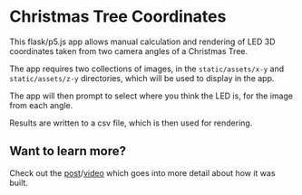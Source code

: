 # Christmas Tree Coordinates

This flask/p5.js app allows manual calculation and rendering of LED 3D coordinates taken from two camera angles of a Christmas Tree. 

The app requires two collections of images, in the ```static/assets/x-y``` and ```static/assets/z-y``` directories, which will be used to display in the app.

The app will then prompt to select where you think the LED is, for the image from each angle.

Results are written to a csv file, which is then used for rendering.

## Want to learn more?

Check out the [post](https://www.ianwootten.co.uk/2021/12/29/how-to-code-christmas-tree-leds-and-find-their-3d-coordinates/)/[video](https://www.youtube.com/watch?v=wYmbVT7NNI4) which goes into more detail about how it was built.